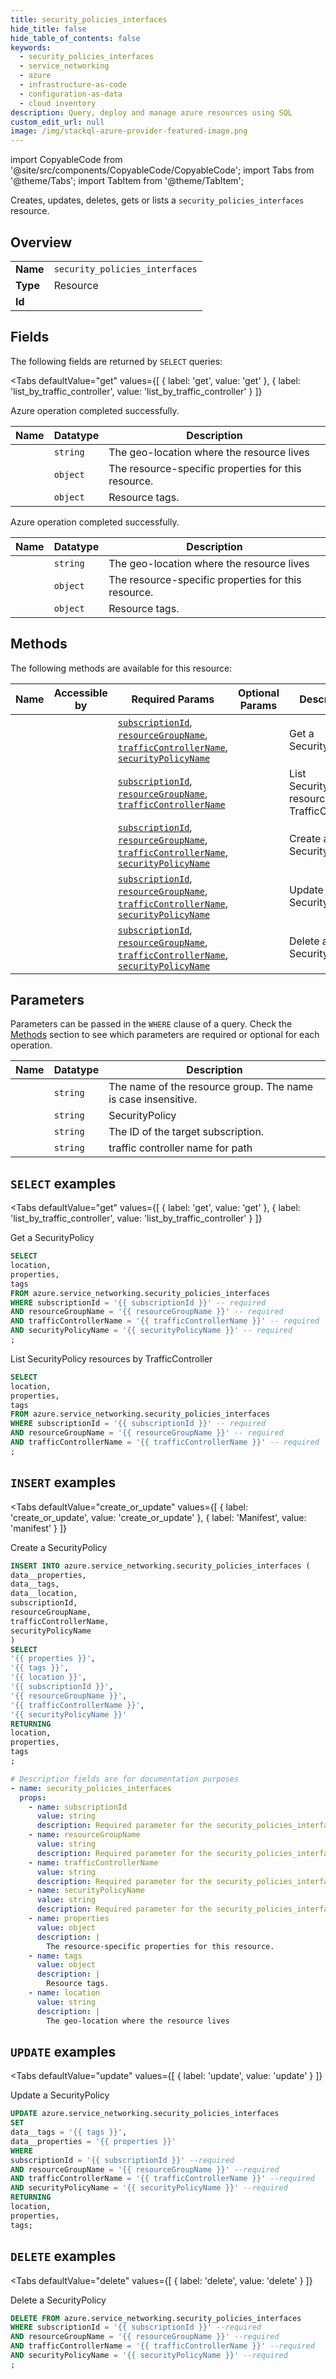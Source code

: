 ```yaml
--- 
title: security_policies_interfaces
hide_title: false
hide_table_of_contents: false
keywords:
  - security_policies_interfaces
  - service_networking
  - azure
  - infrastructure-as-code
  - configuration-as-data
  - cloud inventory
description: Query, deploy and manage azure resources using SQL
custom_edit_url: null
image: /img/stackql-azure-provider-featured-image.png
---
```


import CopyableCode from '@site/src/components/CopyableCode/CopyableCode';
import Tabs from '@theme/Tabs';
import TabItem from '@theme/TabItem';

Creates, updates, deletes, gets or lists a <code>security_policies_interfaces</code> resource.

## Overview
<table><tbody>
<tr><td><b>Name</b></td><td><code>security_policies_interfaces</code></td></tr>
<tr><td><b>Type</b></td><td>Resource</td></tr>
<tr><td><b>Id</b></td><td><CopyableCode code="azure.service_networking.security_policies_interfaces" /></td></tr>
</tbody></table>

## Fields

The following fields are returned by `SELECT` queries:

<Tabs
    defaultValue="get"
    values={[
        { label: 'get', value: 'get' },
        { label: 'list_by_traffic_controller', value: 'list_by_traffic_controller' }
    ]}
>
<TabItem value="get">

Azure operation completed successfully.

<table>
<thead>
    <tr>
    <th>Name</th>
    <th>Datatype</th>
    <th>Description</th>
    </tr>
</thead>
<tbody>
<tr>
    <td><CopyableCode code="location" /></td>
    <td><code>string</code></td>
    <td>The geo-location where the resource lives</td>
</tr>
<tr>
    <td><CopyableCode code="properties" /></td>
    <td><code>object</code></td>
    <td>The resource-specific properties for this resource.</td>
</tr>
<tr>
    <td><CopyableCode code="tags" /></td>
    <td><code>object</code></td>
    <td>Resource tags.</td>
</tr>
</tbody>
</table>
</TabItem>
<TabItem value="list_by_traffic_controller">

Azure operation completed successfully.

<table>
<thead>
    <tr>
    <th>Name</th>
    <th>Datatype</th>
    <th>Description</th>
    </tr>
</thead>
<tbody>
<tr>
    <td><CopyableCode code="location" /></td>
    <td><code>string</code></td>
    <td>The geo-location where the resource lives</td>
</tr>
<tr>
    <td><CopyableCode code="properties" /></td>
    <td><code>object</code></td>
    <td>The resource-specific properties for this resource.</td>
</tr>
<tr>
    <td><CopyableCode code="tags" /></td>
    <td><code>object</code></td>
    <td>Resource tags.</td>
</tr>
</tbody>
</table>
</TabItem>
</Tabs>

## Methods

The following methods are available for this resource:

<table>
<thead>
    <tr>
    <th>Name</th>
    <th>Accessible by</th>
    <th>Required Params</th>
    <th>Optional Params</th>
    <th>Description</th>
    </tr>
</thead>
<tbody>
<tr>
    <td><a href="#get"><CopyableCode code="get" /></a></td>
    <td><CopyableCode code="select" /></td>
    <td><a href="#parameter-subscriptionId"><code>subscriptionId</code></a>, <a href="#parameter-resourceGroupName"><code>resourceGroupName</code></a>, <a href="#parameter-trafficControllerName"><code>trafficControllerName</code></a>, <a href="#parameter-securityPolicyName"><code>securityPolicyName</code></a></td>
    <td></td>
    <td>Get a SecurityPolicy</td>
</tr>
<tr>
    <td><a href="#list_by_traffic_controller"><CopyableCode code="list_by_traffic_controller" /></a></td>
    <td><CopyableCode code="select" /></td>
    <td><a href="#parameter-subscriptionId"><code>subscriptionId</code></a>, <a href="#parameter-resourceGroupName"><code>resourceGroupName</code></a>, <a href="#parameter-trafficControllerName"><code>trafficControllerName</code></a></td>
    <td></td>
    <td>List SecurityPolicy resources by TrafficController</td>
</tr>
<tr>
    <td><a href="#create_or_update"><CopyableCode code="create_or_update" /></a></td>
    <td><CopyableCode code="insert" /></td>
    <td><a href="#parameter-subscriptionId"><code>subscriptionId</code></a>, <a href="#parameter-resourceGroupName"><code>resourceGroupName</code></a>, <a href="#parameter-trafficControllerName"><code>trafficControllerName</code></a>, <a href="#parameter-securityPolicyName"><code>securityPolicyName</code></a></td>
    <td></td>
    <td>Create a SecurityPolicy</td>
</tr>
<tr>
    <td><a href="#update"><CopyableCode code="update" /></a></td>
    <td><CopyableCode code="update" /></td>
    <td><a href="#parameter-subscriptionId"><code>subscriptionId</code></a>, <a href="#parameter-resourceGroupName"><code>resourceGroupName</code></a>, <a href="#parameter-trafficControllerName"><code>trafficControllerName</code></a>, <a href="#parameter-securityPolicyName"><code>securityPolicyName</code></a></td>
    <td></td>
    <td>Update a SecurityPolicy</td>
</tr>
<tr>
    <td><a href="#delete"><CopyableCode code="delete" /></a></td>
    <td><CopyableCode code="delete" /></td>
    <td><a href="#parameter-subscriptionId"><code>subscriptionId</code></a>, <a href="#parameter-resourceGroupName"><code>resourceGroupName</code></a>, <a href="#parameter-trafficControllerName"><code>trafficControllerName</code></a>, <a href="#parameter-securityPolicyName"><code>securityPolicyName</code></a></td>
    <td></td>
    <td>Delete a SecurityPolicy</td>
</tr>
</tbody>
</table>

## Parameters

Parameters can be passed in the `WHERE` clause of a query. Check the [Methods](#methods) section to see which parameters are required or optional for each operation.

<table>
<thead>
    <tr>
    <th>Name</th>
    <th>Datatype</th>
    <th>Description</th>
    </tr>
</thead>
<tbody>
<tr id="parameter-resourceGroupName">
    <td><CopyableCode code="resourceGroupName" /></td>
    <td><code>string</code></td>
    <td>The name of the resource group. The name is case insensitive.</td>
</tr>
<tr id="parameter-securityPolicyName">
    <td><CopyableCode code="securityPolicyName" /></td>
    <td><code>string</code></td>
    <td>SecurityPolicy</td>
</tr>
<tr id="parameter-subscriptionId">
    <td><CopyableCode code="subscriptionId" /></td>
    <td><code>string</code></td>
    <td>The ID of the target subscription.</td>
</tr>
<tr id="parameter-trafficControllerName">
    <td><CopyableCode code="trafficControllerName" /></td>
    <td><code>string</code></td>
    <td>traffic controller name for path</td>
</tr>
</tbody>
</table>

## `SELECT` examples

<Tabs
    defaultValue="get"
    values={[
        { label: 'get', value: 'get' },
        { label: 'list_by_traffic_controller', value: 'list_by_traffic_controller' }
    ]}
>
<TabItem value="get">

Get a SecurityPolicy

```sql
SELECT
location,
properties,
tags
FROM azure.service_networking.security_policies_interfaces
WHERE subscriptionId = '{{ subscriptionId }}' -- required
AND resourceGroupName = '{{ resourceGroupName }}' -- required
AND trafficControllerName = '{{ trafficControllerName }}' -- required
AND securityPolicyName = '{{ securityPolicyName }}' -- required
;
```
</TabItem>
<TabItem value="list_by_traffic_controller">

List SecurityPolicy resources by TrafficController

```sql
SELECT
location,
properties,
tags
FROM azure.service_networking.security_policies_interfaces
WHERE subscriptionId = '{{ subscriptionId }}' -- required
AND resourceGroupName = '{{ resourceGroupName }}' -- required
AND trafficControllerName = '{{ trafficControllerName }}' -- required
;
```
</TabItem>
</Tabs>


## `INSERT` examples

<Tabs
    defaultValue="create_or_update"
    values={[
        { label: 'create_or_update', value: 'create_or_update' },
        { label: 'Manifest', value: 'manifest' }
    ]}
>
<TabItem value="create_or_update">

Create a SecurityPolicy

```sql
INSERT INTO azure.service_networking.security_policies_interfaces (
data__properties,
data__tags,
data__location,
subscriptionId,
resourceGroupName,
trafficControllerName,
securityPolicyName
)
SELECT 
'{{ properties }}',
'{{ tags }}',
'{{ location }}',
'{{ subscriptionId }}',
'{{ resourceGroupName }}',
'{{ trafficControllerName }}',
'{{ securityPolicyName }}'
RETURNING
location,
properties,
tags
;
```
</TabItem>
<TabItem value="manifest">

```yaml
# Description fields are for documentation purposes
- name: security_policies_interfaces
  props:
    - name: subscriptionId
      value: string
      description: Required parameter for the security_policies_interfaces resource.
    - name: resourceGroupName
      value: string
      description: Required parameter for the security_policies_interfaces resource.
    - name: trafficControllerName
      value: string
      description: Required parameter for the security_policies_interfaces resource.
    - name: securityPolicyName
      value: string
      description: Required parameter for the security_policies_interfaces resource.
    - name: properties
      value: object
      description: |
        The resource-specific properties for this resource.
    - name: tags
      value: object
      description: |
        Resource tags.
    - name: location
      value: string
      description: |
        The geo-location where the resource lives
```
</TabItem>
</Tabs>


## `UPDATE` examples

<Tabs
    defaultValue="update"
    values={[
        { label: 'update', value: 'update' }
    ]}
>
<TabItem value="update">

Update a SecurityPolicy

```sql
UPDATE azure.service_networking.security_policies_interfaces
SET 
data__tags = '{{ tags }}',
data__properties = '{{ properties }}'
WHERE 
subscriptionId = '{{ subscriptionId }}' --required
AND resourceGroupName = '{{ resourceGroupName }}' --required
AND trafficControllerName = '{{ trafficControllerName }}' --required
AND securityPolicyName = '{{ securityPolicyName }}' --required
RETURNING
location,
properties,
tags;
```
</TabItem>
</Tabs>


## `DELETE` examples

<Tabs
    defaultValue="delete"
    values={[
        { label: 'delete', value: 'delete' }
    ]}
>
<TabItem value="delete">

Delete a SecurityPolicy

```sql
DELETE FROM azure.service_networking.security_policies_interfaces
WHERE subscriptionId = '{{ subscriptionId }}' --required
AND resourceGroupName = '{{ resourceGroupName }}' --required
AND trafficControllerName = '{{ trafficControllerName }}' --required
AND securityPolicyName = '{{ securityPolicyName }}' --required
;
```
</TabItem>
</Tabs>
